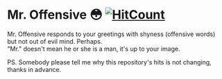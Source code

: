 # Mr. Offensive 😳 [![HitCount](http://hits.dwyl.com/aiinkiestism/mr-offensive.svg)](http://hits.dwyl.com/aiinkiestism/mr-offensive) 
Mr. Offensive responds to your greetings with shyness (offensive words) but not out of evil mind. Perhaps.<br>
"Mr." doesn't mean he or she is a man, it's up to your image.

PS. Somebody please tell me why this repository's hits is not changing, thanks in advance.
